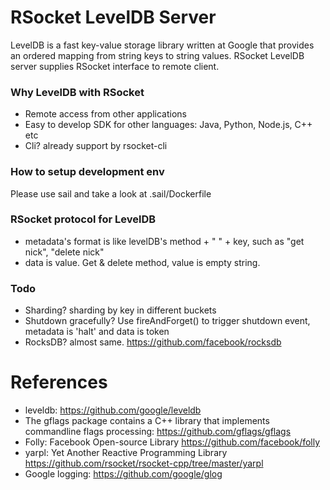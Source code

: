 RSocket LevelDB Server
================
LevelDB is a fast key-value storage library written at Google that provides an ordered mapping from string keys to string values.
RSocket LevelDB server supplies RSocket interface to remote client. 

### Why LevelDB with RSocket

* Remote access from other applications
* Easy to develop SDK for other languages: Java, Python, Node.js, C++ etc
* Cli? already support by rsocket-cli

### How to setup development env

Please use sail and take a look at .sail/Dockerfile 

### RSocket protocol for LevelDB

* metadata's format is like levelDB's method + " " + key, such as "get nick", "delete nick"
* data is value.  Get & delete method, value is empty string.

### Todo

* Sharding? sharding by key in different buckets
* Shutdown gracefully? Use fireAndForget() to trigger shutdown event, metadata is 'halt' and data is token 
* RocksDB? almost same. https://github.com/facebook/rocksdb 

# References

* leveldb: https://github.com/google/leveldb
* The gflags package contains a C++ library that implements commandline flags processing: https://github.com/gflags/gflags
* Folly: Facebook Open-source Library https://github.com/facebook/folly
* yarpl: Yet Another Reactive Programming Library https://github.com/rsocket/rsocket-cpp/tree/master/yarpl
* Google logging: https://github.com/google/glog